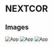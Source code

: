 # NEXTCOR

## Images

![App](![Main](https://github.com/kamildyjak/NEXTCOR/blob/master/App_1.jpg))
![App](![Main](https://github.com/kamildyjak/NEXTCOR/blob/master/App_2.jpg))
![App](![Main](https://github.com/kamildyjak/NEXTCOR/blob/master/App_3.jpg))
